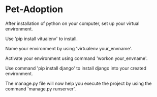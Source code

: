 # Pet-Adoption
After installation of python on your computer, set up your virtual environment.

Use 'pip install vitualenv' to install.

Name your environment by using 'virtualenv your_envname'.

Activate your environment using command 'workon your_envname'.

Use command 'pip install django' to install django into your created environment.

The manage.py file will now help you execute the project by using the command 'manage.py runserver'.


